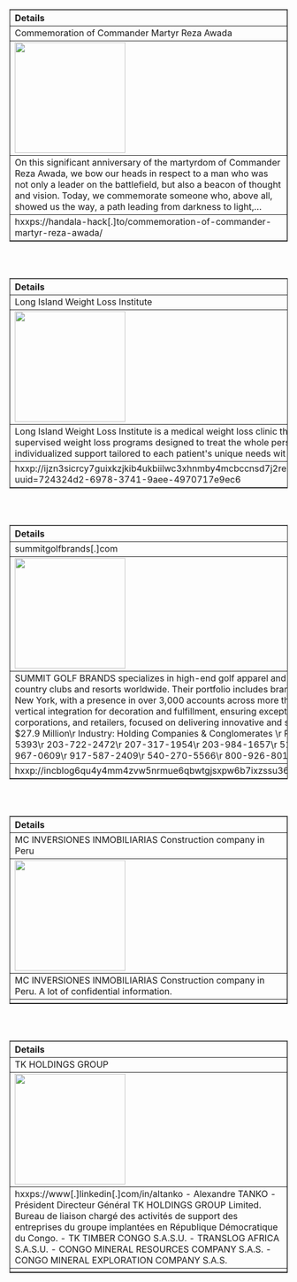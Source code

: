 <table border="1" class="stocktable" id="table1">
  <thead>
    <tr style="text-align: left;">
      <th>Details</th>
    </tr>
  </thead>
  <tbody>
    <tr>
      <td>Commemoration of Commander Martyr Reza Awada</td>
    </tr>
    <tr>
      <td><img src="https://images.ransomware.live/victims/7efb3ad5079ed2e969fb5d738a8d1986.png" width="200"></td>
    </tr>
    <tr>
      <td>On this significant anniversary of the martyrdom of Commander Reza Awada, we bow our heads in respect to a man who was not only a leader on the battlefield, but also a beacon of thought and vision. Today, we commemorate someone who, above all, showed us the way, a path leading from darkness to light,…</td>
    </tr>
    <tr>
      <td>hxxps://handala-hack[.]to/commemoration-of-commander-martyr-reza-awada/</td>
    </tr>
  </tbody>
</table><br><br><table border="1" class="stocktable" id="table1">
  <thead>
    <tr style="text-align: left;">
      <th>Details</th>
    </tr>
  </thead>
  <tbody>
    <tr>
      <td>Long Island Weight Loss Institute</td>
    </tr>
    <tr>
      <td><img src="https://images.ransomware.live/victims/0996d8b3365f4eb5eac434838c964c10.png" width="200"></td>
    </tr>
    <tr>
      <td>Long Island Weight Loss Institute is a medical weight loss clinic that offers physician-supervised weight loss programs designed to treat the whole person. The clinic provides individualized support tailored to each patient's unique needs wit            ...</td>
    </tr>
    <tr>
      <td>hxxp://ijzn3sicrcy7guixkzjkib4ukbiilwc3xhnmby4mcbccnsd7j2rekvqd[.]onion/site/view?uuid=724324d2-6978-3741-9aee-4970717e9ec6</td>
    </tr>
  </tbody>
</table><br><br><table border="1" class="stocktable" id="table1">
  <thead>
    <tr style="text-align: left;">
      <th>Details</th>
    </tr>
  </thead>
  <tbody>
    <tr>
      <td>summitgolfbrands[.]com</td>
    </tr>
    <tr>
      <td><img src="https://images.ransomware.live/victims/457cb80687f18efd7ec6242c02bcb987.png" width="200"></td>
    </tr>
    <tr>
      <td>SUMMIT GOLF BRANDS specializes in high-end golf apparel and sportswear, selling products online and through leading country clubs and resorts worldwide. Their portfolio includes brands such as Fairway Greene, Zero Restriction, B. Draddy, and EP New York, with a presence in over 3,000 accounts across more than 25 countries. The company emphasizes quality through vertical integration for decoration and fulfillment, ensuring exceptional service. They cater to various clients including pro shops, corporations, and retailers, focused on delivering innovative and stylish apparel for golf enthusiasts.\r Employees: 125\r Revenue: $27.9 Million\r Industry: Holding Companies & Conglomerates \r Phone Number:(212) 302-7255\r 760-607-7574\r 501-940-5393\r 203-722-2472\r 207-317-1954\r 203-984-1657\r 516-776-3298\r 203-402-9704\r 917-975-9357\r 585-967-0609\r 917-587-2409\r 540-270-5566\r 800-926-8010</td>
    </tr>
    <tr>
      <td>hxxp://incblog6qu4y4mm4zvw5nrmue6qbwtgjsxpw6b7ixzssu36tsajldoad[.]onion/blog/disclosures/68f0fd5bfa0b6f4bdfbd57f7</td>
    </tr>
  </tbody>
</table><br><br><table border="1" class="stocktable" id="table1">
  <thead>
    <tr style="text-align: left;">
      <th>Details</th>
    </tr>
  </thead>
  <tbody>
    <tr>
      <td>MC INVERSIONES INMOBILIARIAS Construction company in Peru</td>
    </tr>
    <tr>
      <td><img src="" width="200"></td>
    </tr>
    <tr>
      <td>MC INVERSIONES INMOBILIARIAS Construction company in Peru. A lot of confidential information.</td>
    </tr>
    <tr>
      <td></td>
    </tr>
  </tbody>
</table><br><br><table border="1" class="stocktable" id="table1">
  <thead>
    <tr style="text-align: left;">
      <th>Details</th>
    </tr>
  </thead>
  <tbody>
    <tr>
      <td>TK HOLDINGS GROUP</td>
    </tr>
    <tr>
      <td><img src="" width="200"></td>
    </tr>
    <tr>
      <td>hxxps://www[.]linkedin[.]com/in/altanko - Alexandre TANKO - Président Directeur Général TK HOLDINGS GROUP Limited. Bureau de liaison chargé des activités de support des entreprises du groupe implantées en République Démocratique du Congo. - TK TIMBER CONGO S.A.S.U. - TRANSLOG AFRICA S.A.S.U. - CONGO MINERAL RESOURCES COMPANY S.A.S. - CONGO MINERAL EXPLORATION COMPANY S.A.S.</td>
    </tr>
    <tr>
      <td></td>
    </tr>
  </tbody>
</table>
